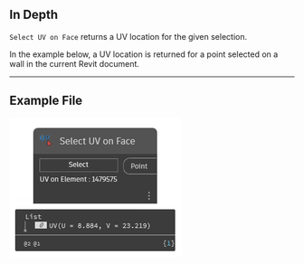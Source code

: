 ## In Depth
`Select UV on Face` returns a UV location for the given selection. 

In the example below, a UV location is returned for a point selected on a wall in the current Revit document.
___
## Example File

![Select UV on Face](./Dynamo.Nodes.DSUvOnElementSelection_img.jpg)